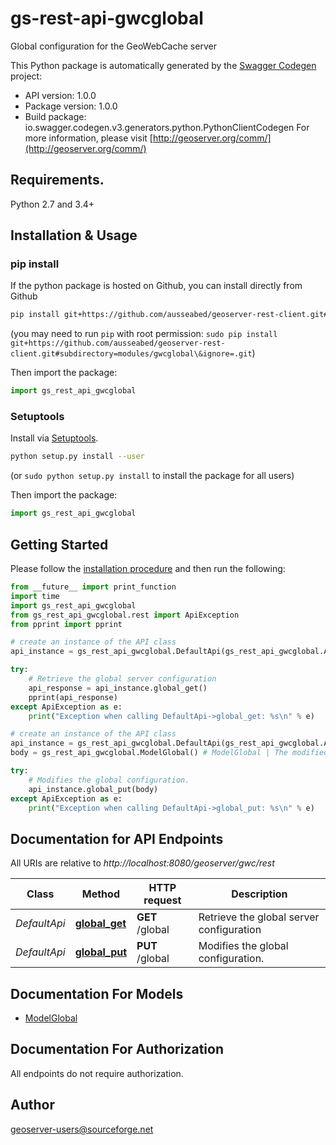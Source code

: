 # gs-rest-api-gwcglobal
Global configuration for the GeoWebCache server

This Python package is automatically generated by the [Swagger Codegen](https://github.com/swagger-api/swagger-codegen) project:

- API version: 1.0.0
- Package version: 1.0.0
- Build package: io.swagger.codegen.v3.generators.python.PythonClientCodegen
For more information, please visit [http://geoserver.org/comm/](http://geoserver.org/comm/)

## Requirements.

Python 2.7 and 3.4+

## Installation & Usage
### pip install

If the python package is hosted on Github, you can install directly from Github

```sh
pip install git+https://github.com/ausseabed/geoserver-rest-client.git#subdirectory=modules/gwcglobal\&ignore=.git
```
(you may need to run `pip` with root permission: `sudo pip install git+https://github.com/ausseabed/geoserver-rest-client.git#subdirectory=modules/gwcglobal\&ignore=.git`)

Then import the package:
```python
import gs_rest_api_gwcglobal 
```

### Setuptools

Install via [Setuptools](http://pypi.python.org/pypi/setuptools).

```sh
python setup.py install --user
```
(or `sudo python setup.py install` to install the package for all users)

Then import the package:
```python
import gs_rest_api_gwcglobal
```

## Getting Started

Please follow the [installation procedure](#installation--usage) and then run the following:

```python
from __future__ import print_function
import time
import gs_rest_api_gwcglobal
from gs_rest_api_gwcglobal.rest import ApiException
from pprint import pprint

# create an instance of the API class
api_instance = gs_rest_api_gwcglobal.DefaultApi(gs_rest_api_gwcglobal.ApiClient(configuration))

try:
    # Retrieve the global server configuration
    api_response = api_instance.global_get()
    pprint(api_response)
except ApiException as e:
    print("Exception when calling DefaultApi->global_get: %s\n" % e)

# create an instance of the API class
api_instance = gs_rest_api_gwcglobal.DefaultApi(gs_rest_api_gwcglobal.ApiClient(configuration))
body = gs_rest_api_gwcglobal.ModelGlobal() # ModelGlobal | The modified global configuration.

try:
    # Modifies the global configuration.
    api_instance.global_put(body)
except ApiException as e:
    print("Exception when calling DefaultApi->global_put: %s\n" % e)
```

## Documentation for API Endpoints

All URIs are relative to *http://localhost:8080/geoserver/gwc/rest*

Class | Method | HTTP request | Description
------------ | ------------- | ------------- | -------------
*DefaultApi* | [**global_get**](docs/DefaultApi.md#global_get) | **GET** /global | Retrieve the global server configuration
*DefaultApi* | [**global_put**](docs/DefaultApi.md#global_put) | **PUT** /global | Modifies the global configuration.

## Documentation For Models

 - [ModelGlobal](docs/ModelGlobal.md)

## Documentation For Authorization

 All endpoints do not require authorization.


## Author

geoserver-users@sourceforge.net
